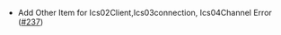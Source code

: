 - Add Other Item for Ics02Client,Ics03connection, Ics04Channel Error
  ([#237](https://github.com/cosmos/ibc-rs/issues/237))